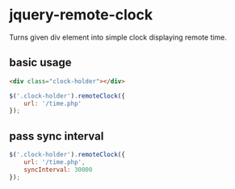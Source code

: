 # jquery-remote-clock
Turns given div element into simple clock displaying remote time.

## basic usage

```html
<div class="clock-holder"></div>
```

```javascript
$('.clock-holder').remoteClock({
    url: '/time.php'
});
```

## pass sync interval

```javascript
$('.clock-holder').remoteClock({
    url: '/time.php',
    syncInterval: 30000
});
```
